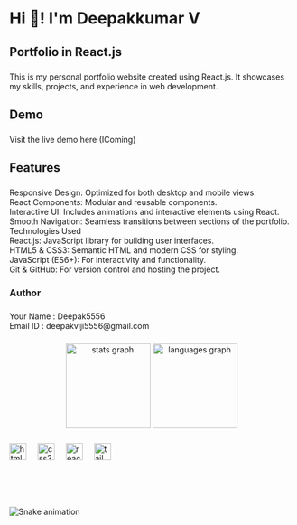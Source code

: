 <h1 align="left">Hi 👋! I'm Deepakkumar V</h1>

###

<h2 align="left">Portfolio in React.js</h2>

###

<p align="left">This is my personal portfolio website created using React.js. It showcases my skills, projects, and experience in web development.</p>

###

<h2 align="left">Demo</h2>

###

<p align="left">Visit the live demo here (IComing)</p>

###

<h2 align="left">Features</h2>

###

<p align="left">Responsive Design: Optimized for both desktop and mobile views.<br>React Components: Modular and reusable components.<br>Interactive UI: Includes animations and interactive elements using React.<br>Smooth Navigation: Seamless transitions between sections of the portfolio.<br>Technologies Used<br>React.js: JavaScript library for building user interfaces.<br>HTML5 & CSS3: Semantic HTML and modern CSS for styling.<br>JavaScript (ES6+): For interactivity and functionality.<br>Git & GitHub: For version control and hosting the project.</p>

###

<h3 align="left">Author</h3>

###

<p align="left">Your Name : Deepak5556<br>Email ID :  deepakviji5556@gmail.com</p>

###

<div align="center">
  <img src="https://github-readme-stats.vercel.app/api?username=Deepak5556&hide_title=false&hide_rank=false&show_icons=true&include_all_commits=true&count_private=true&disable_animations=false&theme=dracula&locale=en&hide_border=false" height="150" alt="stats graph"  />
  <img src="https://github-readme-stats.vercel.app/api/top-langs?username=Deepak5556&locale=en&hide_title=false&layout=compact&card_width=320&langs_count=5&theme=dracula&hide_border=false" height="150" alt="languages graph"  />
</div>

###

<div align="left">
  <img src="https://cdn.jsdelivr.net/gh/devicons/devicon/icons/html5/html5-original.svg" height="30" alt="html5 logo"  />
  <img width="12" />
  <img src="https://cdn.jsdelivr.net/gh/devicons/devicon/icons/css3/css3-original.svg" height="30" alt="css3 logo"  />
  <img width="12" />
  <img src="https://cdn.jsdelivr.net/gh/devicons/devicon/icons/react/react-original.svg" height="30" alt="react logo"  />
  <img width="12" />
  <img src="https://cdn.jsdelivr.net/gh/devicons/devicon/icons/tailwindcss/tailwindcss-original-wordmark.svg" height="30" alt="tailwindcss logo"  />
</div>

###

<br clear="both">

<div align="left">
</div>

###

<br clear="both">

<img src="https://raw.githubusercontent.com/Deepak5556/Deepak5556/output/snake.svg" alt="Snake animation" />

###
